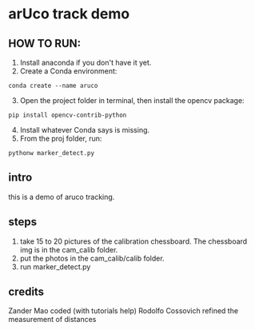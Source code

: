 # arUco track demo

## HOW TO RUN:
1. Install anaconda if you don't have it yet.
2. Create a Conda environment:
```
conda create --name aruco
```
3. Open the project folder in terminal, then install the opencv package:
```
pip install opencv-contrib-python
```
4. Install whatever Conda says is missing.
5. From the proj folder, run:
```
pythonw marker_detect.py
```


## intro
this is a demo of aruco tracking.

## steps

1. take 15 to 20 pictures of the calibration chessboard. The chessboard img is in the cam_calib folder.
2. put the photos in the cam_calib/calib folder.
3. run marker_detect.py


## credits
Zander Mao coded (with tutorials help)
Rodolfo Cossovich refined the measurement of distances
